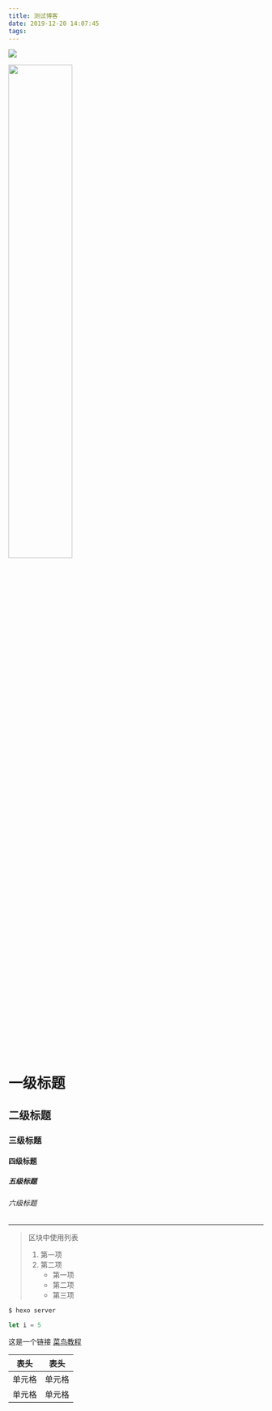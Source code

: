 ```yaml
---
title: 测试博客
date: 2019-12-20 14:07:45
tags:
---
```

![](https://goss.veer.com/creative/vcg/veer/800water/veer-151332718.jpg)
<!--more-->
<img src="https://goss.veer.com/creative/vcg/veer/800water/veer-151332718.jpg" width="50%">

# 一级标题
## 二级标题
### 三级标题
#### 四级标题
##### 五级标题
###### 六级标题
***
> 区块中使用列表
> 1. 第一项
> 2. 第二项
>     + 第一项
>     + 第二项
>     + 第三项

``` bash
$ hexo server
```
``` javascript
let i = 5
```
这是一个链接 [菜鸟教程](https://www.runoob.com)

|  表头   | 表头  |
|  ----  | ----  |
| 单元格  | 单元格 |
| 单元格  | 单元格 |